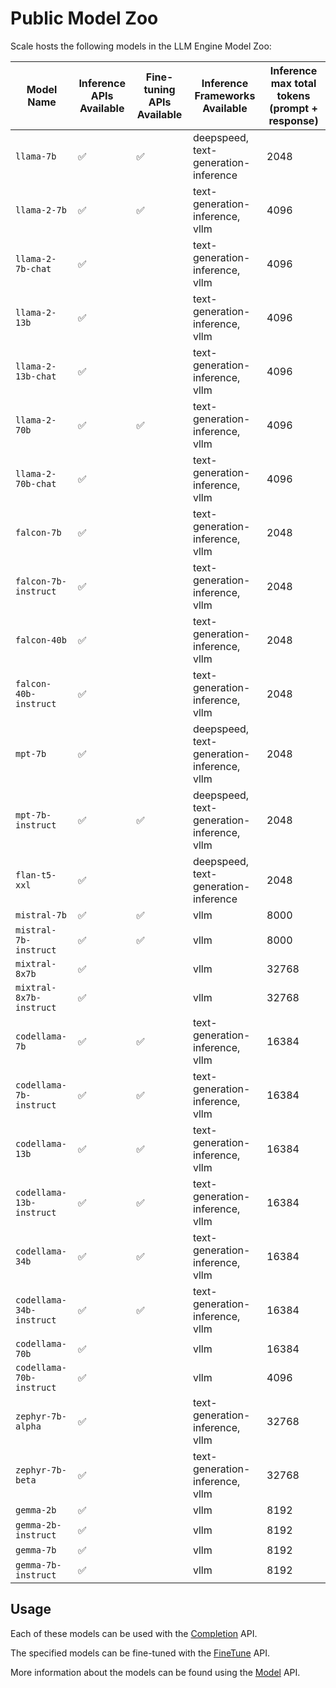 # Public Model Zoo

Scale hosts the following models in the LLM Engine Model Zoo:

| Model Name               | Inference APIs Available | Fine-tuning APIs Available | Inference Frameworks Available             | Inference max total tokens (prompt + response) |
| ------------------------ | ------------------------ | -------------------------- | ------------------------------------------ | ---------------------------------------------- |
| `llama-7b`               | ✅                       | ✅                         | deepspeed, text-generation-inference       | 2048                                           |
| `llama-2-7b`             | ✅                       | ✅                         | text-generation-inference, vllm            | 4096                                           |
| `llama-2-7b-chat`        | ✅                       |                            | text-generation-inference, vllm            | 4096                                           |
| `llama-2-13b`            | ✅                       |                            | text-generation-inference, vllm            | 4096                                           |
| `llama-2-13b-chat`       | ✅                       |                            | text-generation-inference, vllm            | 4096                                           |
| `llama-2-70b`            | ✅                       | ✅                         | text-generation-inference, vllm            | 4096                                           |
| `llama-2-70b-chat`       | ✅                       |                            | text-generation-inference, vllm            | 4096                                           |
| `falcon-7b`              | ✅                       |                            | text-generation-inference, vllm            | 2048                                           |
| `falcon-7b-instruct`     | ✅                       |                            | text-generation-inference, vllm            | 2048                                           |
| `falcon-40b`             | ✅                       |                            | text-generation-inference, vllm            | 2048                                           |
| `falcon-40b-instruct`    | ✅                       |                            | text-generation-inference, vllm            | 2048                                           |
| `mpt-7b`                 | ✅                       |                            | deepspeed, text-generation-inference, vllm | 2048                                           |
| `mpt-7b-instruct`        | ✅                       | ✅                         | deepspeed, text-generation-inference, vllm | 2048                                           |
| `flan-t5-xxl`            | ✅                       |                            | deepspeed, text-generation-inference       | 2048                                           |
| `mistral-7b`             | ✅                       | ✅                         | vllm                                       | 8000                                           |
| `mistral-7b-instruct`    | ✅                       | ✅                         | vllm                                       | 8000                                           |
| `mixtral-8x7b`           | ✅                       |                            | vllm                                       | 32768                                          |
| `mixtral-8x7b-instruct`  | ✅                       |                            | vllm                                       | 32768                                          |
| `codellama-7b`           | ✅                       | ✅                         | text-generation-inference, vllm            | 16384                                          |
| `codellama-7b-instruct`  | ✅                       | ✅                         | text-generation-inference, vllm            | 16384                                          |
| `codellama-13b`          | ✅                       | ✅                         | text-generation-inference, vllm            | 16384                                          |
| `codellama-13b-instruct` | ✅                       | ✅                         | text-generation-inference, vllm            | 16384                                          |
| `codellama-34b`          | ✅                       | ✅                         | text-generation-inference, vllm            | 16384                                          |
| `codellama-34b-instruct` | ✅                       | ✅                         | text-generation-inference, vllm            | 16384                                          |
| `codellama-70b`          | ✅                       |                            | vllm                                       | 16384                                          |
| `codellama-70b-instruct` | ✅                       |                            | vllm                                       | 4096                                           |
| `zephyr-7b-alpha`        | ✅                       |                            | text-generation-inference, vllm            | 32768                                          |
| `zephyr-7b-beta`         | ✅                       |                            | text-generation-inference, vllm            | 32768                                          |
| `gemma-2b`               | ✅                       |                            | vllm                                       | 8192                                           |
| `gemma-2b-instruct`      | ✅                       |                            | vllm                                       | 8192                                           |
| `gemma-7b`               | ✅                       |                            | vllm                                       | 8192                                           |
| `gemma-7b-instruct`      | ✅                       |                            | vllm                                       | 8192                                           |

## Usage

Each of these models can be used with the
[Completion](../api/python_client/#llmengine.Completion) API.

The specified models can be fine-tuned with the
[FineTune](../api/python_client/#llmengine.FineTune) API.

More information about the models can be found using the
[Model](../api/python_client/#llmengine.Model) API.
